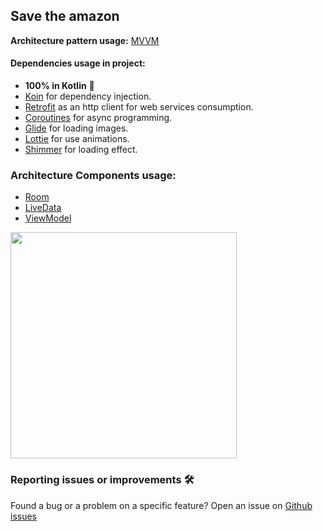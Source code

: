 ## Save the amazon

**Architecture pattern usage:** [MVVM](https://developer.android.com/jetpack/docs/guide)

#### Dependencies usage in project:
 - **100% in Kotlin** :rocket:
 - [Koin](https://github.com/InsertKoinIO/koin) for dependency injection.
 - [Retrofit](https://github.com/square/retrofit) as an http client for web services consumption.
 - [Coroutines](https://github.com/Kotlin/kotlinx.coroutines) for async programming.
 - [Glide](https://github.com/bumptech/glide) for loading images.
 - [Lottie](https://github.com/airbnb/lottie-android) for use animations.
 - [Shimmer](https://github.com/facebook/shimmer-android) for loading effect.

### Architecture Components usage:
- [Room](https://developer.android.com/topic/libraries/architecture/room)
- [LiveData](https://developer.android.com/topic/libraries/architecture/livedata)
- [ViewModel](https://developer.android.com/topic/libraries/architecture/viewmodel)


<img src="https://i.imgur.com/JPQCOZF.gif" width="362">

### Reporting issues or improvements  🛠

Found a bug or a problem on a specific feature? Open an issue on  [Github issues](https://github.com/DavidBarbaran/saveTheAmazon/issues)